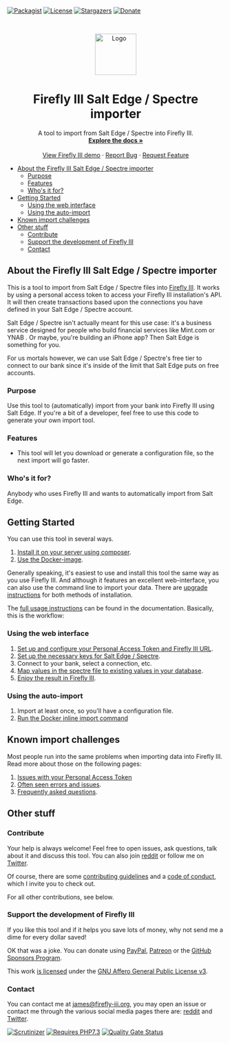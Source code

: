 [![Packagist][packagist-shield]][packagist-uri]
[![License][license-shield]][license-uri]
[![Stargazers][stars-shield]][stars-url]
[![Donate][donate-shield]][donate-uri]

<!-- PROJECT LOGO -->
<br />
<p align="center">
  <a href="https://firefly-iii.org/">
    <img src="https://www.firefly-iii.org/static/img/logo-small-new.png" alt="Logo" width="96" height="96">
  </a>
</p>
  <h1 align="center">Firefly III Salt Edge / Spectre importer</h1>

  <p align="center">
    A tool to import from Salt Edge / Spectre into Firefly III.
    <br />
    <a href="https://firefly-iii.gitbook.io/firefly-iii-spectre-importer/"><strong>Explore the docs »</strong></a>
    <br />
    <br />
    <a href="https://demo.firefly-iii.org/">View Firefly III demo</a>
    ·
    <a href="https://github.com/firefly-iii/firefly-iii/issues">Report Bug</a>
    ·
    <a href="https://github.com/firefly-iii/firefly-iii/issues">Request Feature</a>
  </p>

<!-- MarkdownTOC autolink="true" -->

- [About the Firefly III Salt Edge / Spectre importer](#about-the-firefly-iii-salt-edge--spectre-importer)
	- [Purpose](#purpose)
	- [Features](#features)
	- [Who's it for?](#whos-it-for)
- [Getting Started](#getting-started)
	- [Using the web interface](#using-the-web-interface)
	- [Using the auto-import](#using-the-auto-import)
- [Known import challenges](#known-import-challenges)
- [Other stuff](#other-stuff)
	- [Contribute](#contribute)
	- [Support the development of Firefly III](#support-the-development-of-firefly-iii)
	- [Contact](#contact)

<!-- /MarkdownTOC -->

## About the Firefly III Salt Edge / Spectre importer
This is a tool to import from Salt Edge / Spectre files into [Firefly III](https://github.com/firefly-iii/firefly-iii). It works by using a personal access token to access your
Firefly III installation's API. It will then create transactions based upon the connections you have defined in your Salt Edge / Spectre account.
 
Salt Edge / Spectre isn't actually meant for this use case: it's a business service designed for people who build financial services like Mint.com or YNAB
. Or maybe, you're building an iPhone app? Then Salt Edge is something for you.

For us mortals however, we can use Salt Edge / Spectre's free tier to connect to our bank since it's inside of the limit that Salt Edge puts on free accounts.

### Purpose

Use this tool to (automatically) import from your bank into Firefly III using Salt Edge. If you're a bit of a developer, feel free to use this code to generate
 your own import tool.

### Features

* This tool will let you download or generate a configuration file, so the next import will go faster.

### Who's it for?

Anybody who uses Firefly III and wants to automatically import from Salt Edge.

## Getting Started

You can use this tool in several ways.

1. [Install it on your server using composer](https://firefly-iii.gitbook.io/firefly-iii-spectre-importer/installing-and-running/self_hosted).
2. [Use the Docker-image](https://firefly-iii.gitbook.io/firefly-iii-spectre-importer/installing-and-running/docker).

Generally speaking, it's easiest to use and install this tool the same way as you use Firefly III. And although it features an excellent web-interface, you can also use the command line to import your data. There are [upgrade instructions](https://firefly-iii.gitbook.io/firefly-iii-spectre-importer/upgrading/upgrade) for both methods of installation.

The [full usage instructions](https://firefly-iii.gitbook.io/firefly-iii-spectre-importer/) can be found in the documentation. Basically, this is the workflow:

### Using the web interface

1. [Set up and configure your Personal Access Token and Firefly III URL](https://firefly-iii.gitbook.io/firefly-iii-spectre-importer/installing-and-running/configure).
2. [Set up the necessary keys for Salt Edge / Spectre](#).
3. Connect to your bank, select a connection, etc.
5. [Map values in the spectre file to existing values in your database](https://firefly-iii.gitbook.io/firefly-iii-spectre-importer/importing-data/map).
6. [Enjoy the result in Firefly III](https://github.com/firefly-iii/firefly-iii).

### Using the auto-import

1. Import at least once, so you'll have a configuration file.
2. [Run the Docker inline import command](https://firefly-iii.gitbook.io/firefly-iii-spectre-importer/importing-data/command_line)

## Known import challenges

Most people run into the same problems when importing data into Firefly III. Read more about those on the following pages:

1. [Issues with your Personal Access Token](https://firefly-iii.gitbook.io/firefly-iii-spectre-importer/errors-and-trouble-shooting/token_errors)
2. [Often seen errors and issues](https://firefly-iii.gitbook.io/firefly-iii-spectre-importer/errors-and-trouble-shooting/freq_errors).
3. [Frequently asked questions](https://firefly-iii.gitbook.io/firefly-iii-spectre-importer/errors-and-trouble-shooting/freq_questions).

## Other stuff

### Contribute

Your help is always welcome! Feel free to open issues, ask questions, talk about it and discuss this tool. You can also join [reddit](https://www.reddit.com/r/FireflyIII/) or follow me on [Twitter](https://twitter.com/Firefly_III).

Of course, there are some [contributing guidelines](https://github.com/firefly-iii/spectre-importer/blob/master/.github/contributing.md) and a [code of conduct](https://github.com/firefly-iii/spectre-importer/blob/master/.github/code_of_conduct.md), which I invite you to check out.

For all other contributions, see below.

### Support the development of Firefly III

If you like this tool and if it helps you save lots of money, why not send me a dime for every dollar saved!

OK that was a joke. You can donate using [PayPal](https://www.paypal.com/cgi-bin/webscr?cmd=_s-xclick&hosted_button_id=44UKUT455HUFA), [Patreon](https://www.patreon.com/jc5) or the [GitHub Sponsors Program](https://github.com/sponsors/JC5).

This work [is licensed](https://github.com/firefly-iii/spectre-importer/blob/master/LICENSE) under the [GNU Affero General Public License v3](https://www.gnu.org/licenses/agpl-3.0.html).

### Contact

You can contact me at [james@firefly-iii.org](mailto:james@firefly-iii.org), you may open an issue or contact me through the various social media pages there are: [reddit](https://www.reddit.com/r/FireflyIII/) and [Twitter](https://twitter.com/Firefly_III).

[![Scrutinizer][scrutinizer-shield]][scrutinizer-uri]
[![Requires PHP7.3][php-shield]][php-uri]
[![Quality Gate Status](gate-shield)](gate-uri)

[scrutinizer-shield]: https://img.shields.io/scrutinizer/g/firefly-iii/spectre-importer.svg?style=flat-square
[scrutinizer-uri]: https://scrutinizer-ci.com/g/firefly-iii/spectre-importer/
[php-shield]: https://img.shields.io/badge/php-7.3-red.svg?style=flat-square
[php-uri]: https://secure.php.net/downloads.php
[packagist-shield]: https://img.shields.io/packagist/v/firefly-iii/spectre-importer.svg?style=flat-square
[packagist-uri]: https://packagist.org/packages/firefly-iii/spectre-importer
[license-shield]: https://img.shields.io/github/license/firefly-iii/spectre-importer.svg?style=flat-square
[license-uri]: https://www.gnu.org/licenses/agpl-3.0.html
[stars-shield]: https://img.shields.io/github/stars/firefly-iii/spectre-importer.svg?style=flat-square
[stars-url]: https://github.com/firefly-iii/spectre-importer/stargazers
[donate-shield]: https://img.shields.io/badge/donate-%24%20%E2%82%AC-brightgreen?style=flat-square
[donate-uri]: #support
[gate-shield]: https://sonarcloud.io/api/project_badges/measure?project=firefly-iii_spectre-importer&metric=alert_status
[gate-uri]: https://sonarcloud.io/dashboard?id=firefly-iii_spectre-importer
